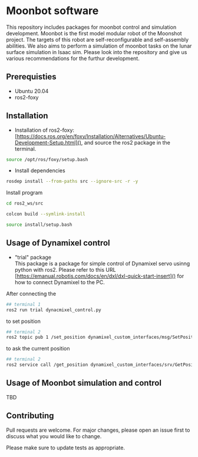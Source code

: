 # Moonbot software

This repository includes packages for moonbot control and simulation development. Moonbot is the first model modular robot of the Moonshot project. The targets of this robot are self-reconfigurable and self-assembly abilities. We also aims to perform a simulation of moonbot tasks on the lunar surface simulation in Isaac sim. Please look into the repository and give us various recommendations for the furthur development.

## Prerequisties
* Ubuntu 20.04
* ros2-foxy

## Installation
* Installation of ros2-foxy: [https://docs.ros.org/en/foxy/Installation/Alternatives/Ubuntu-Development-Setup.html](), and source the ros2 package in the terminal.
```bash
source /opt/ros/foxy/setup.bash
```

* Install dependencies
```bash
rosdep install --from-paths src --ignore-src -r -y
```
Install program
```bash
cd ros2_ws/src

colcon build --symlink-install

source install/setup.bash
```

## Usage of Dynamixel control
* "trial" package   
This package is a package for simple control of Dynamixel servo usinng python with ros2. Please refer to this URL [https://emanual.robotis.com/docs/en/dxl/dxl-quick-start-insert]() for how to connect Dynamixel to the PC.

After connecting the 
```bash
## terminal 1
ros2 run trial dynacmixel_control.py
```
to set position
```bash
## terminal 2 
ros2 topic pub 1 /set_position dynamixel_custom_interfaces/msg/SetPosition "{id: 1, position: 1000}"
```
to ask the current position
```bash
## terminal 2 
ros2 service call /get_position dynamixel_custom_interfaces/srv/GetPosition "id: 1"
```

## Usage of Moonbot simulation and control
TBD

## Contributing

Pull requests are welcome. For major changes, please open an issue first
to discuss what you would like to change.

Please make sure to update tests as appropriate.
